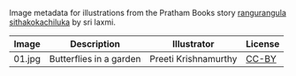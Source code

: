 Image metadata for illustrations from the Pratham Books story [rangurangula sithakokachiluka](https://storyweaver.org.in/stories/3931-coloful-butterfly) by sri laxmi.

Image | Description | Illustrator | License
----- | ----------- | ----------- | -------
01.jpg | Butterflies in a garden | Preeti Krishnamurthy | [CC-BY](https://creativecommons.org/licenses/by/4.0/)